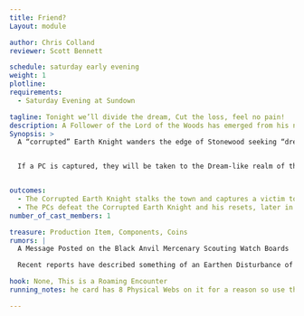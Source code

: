 ```yaml
---
title: Friend?
Layout: module

author: Chris Colland 
reviewer: Scott Bennett

schedule: saturday early evening
weight: 1
plotline: 
requirements: 
  - Saturday Evening at Sundown

tagline: Tonight we’ll divide the dream, Cut the loss, feel no pain! 
description: A Follower of the Lord of the Woods has emerged from his normal hunting patterns and made his way towards town. Unsure of his intentions he stalks from cabin to cabin seeking something about dreams. This is a  random encounter that will turn into a large module later in the evening
Synopsis: > 
  A “corrupted” Earth Knight wanders the edge of Stonewood seeking “dreams” to feed his hunger or the hunger his Lord seeks. The creature will stalk from cabin to cabin, building to building, lurking in the shadows for a victim to capture and carry off for his “feeding” and offering to the Lord of the Woods. The Corrupted Earth Knight stalks the Cabins area of campsite to catch players in a vulnerable spot, capturing is prioritized above killing,  The Earth Knight isn’t here to kill but rather to  feed on the dreams of the adventurers because they are ripe for the reaping. 


  If a PC is captured, they will be taken to the Dream-like realm of the Lord of the Woods and Rifted out on a normal 3 count to a secondary location where they will enter a roleplay encounter in a “Nightmare” induced state where the Lord of the Woods  “harvest” dream energy from them and replace their dreams with “Nightmares” effectively giving them a “paranoia” effect till sunrise to grow his power and return their asleep body to a random spot on the campsite to wake up and rejoin the game. 


outcomes: 
  - The Corrupted Earth Knight stalks the town and captures a victim to feed on, if the Earth Knight captures 3 people and successfully feeds, he will flee for 1 hr and then return with Cultists.
  - The PCs defeat the Corrupted Earth Knight and his resets, later in the night there is a follow up module where they are taken to a Grove where they are attempting to harvest Dream energy from Stonewood Citizens
number_of_cast_members: 1

treasure: Production Item, Components, Coins
rumors: | 
  A Message Posted on the Black Anvil Mercenary Scouting Watch Boards

  Recent reports have described something of an Earthen Disturbance of sorts stomping through our woods. Some large humanoid covered in Vines has been stalking the woods near Stonewood. It seems like an Earth Elemental for all intents and purposes but he doesn’t respond or say anything other than muttering “Feed my Dreams…..” A few scouts have tried to engage him and it went less than ideal so be careful of this creature till we know more. He doesn’t seem overly hostile but he seems set on one purpose very intently

hook: None, This is a Roaming Encounter
running_notes: he card has 8 Physical Webs on it for a reason so use them. The Earth Knight will reset 5 times to try and capture 3 people or be defeated. 

---
```

